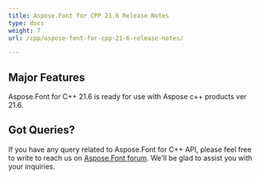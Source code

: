 ```yaml
---
title: Aspose.Font for CPP 21.6 Release Notes
type: docs
weight: 7
url: /cpp/aspose-font-for-cpp-21-6-release-notes/

---
```

## Major Features

Aspose.Font for  C++ 21.6 is ready for use with Aspose c++ products ver 21.6.



## Got Queries?
If you have any query related to Aspose.Font for C++ API, please feel free to write to reach us on [Aspose.Font forum](https://forum.aspose.com/c/font/). We'll be glad to assist you with your inquiries.

